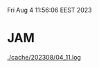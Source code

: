 Fri Aug  4 11:56:06 EEST 2023
# JAM
<a href='./cache/202308/04_11.log'>./cache/202308/04_11.log</a>
